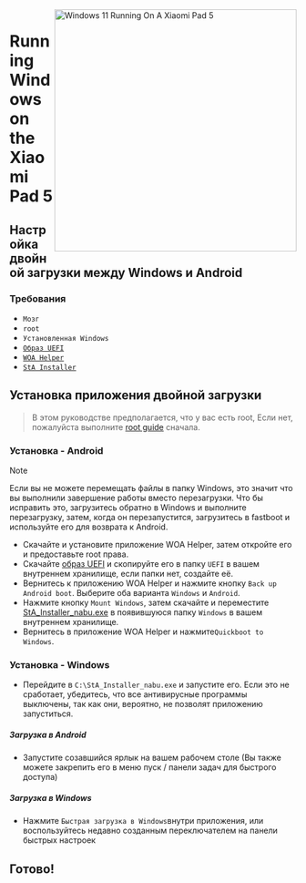<img align="right" src="https://raw.githubusercontent.com/erdilS/Port-Windows-11-Xiaomi-Pad-5/main/nabu.png" width="425" alt="Windows 11 Running On A Xiaomi Pad 5">


# Running Windows on the Xiaomi Pad 5

## Настройка двойной загрузки между Windows и Android

### Требования
- ```Мозг```
- ```root```
- ```Установленная Windows```
- [```Образ UEFI```](https://github.com/erdilS/Port-Windows-11-Xiaomi-Pad-5/releases/download/UEFI/uefi-v3.img)
- [```WOA Helper```](https://github.com/erdilS/Port-Windows-11-Xiaomi-Pad-5/releases/download/dualboot/woahelper.apk)
- [```StA Installer```](https://github.com/erdilS/Port-Windows-11-Xiaomi-Pad-5/releases/download/dualboot/StA_Installer_nabu.exe)

## Установка приложения двойной загрузки
> В этом руководстве предполагается, что у вас есть root, Если нет, пожалуйста выполните [root guide](2-rootguide-ru.md) сначала.

### Установка - Android
> [!NOTE]
> Если вы не можете перемещать файлы в папку Windows, это значит что вы выполнили завершение работы вместо перезагрузки. Что бы исправить это, загрузитесь обратно в Windows и выполните перезагрузку, затем, когда он перезапустится, загрузитесь в fastboot и используйте его для возврата к Android.
- Скачайте и установите приложение WOA Helper, затем откройте его и предоставьте root права.
- Скачайте [образ UEFI](https://github.com/erdilS/Port-Windows-11-Xiaomi-Pad-5/releases/download/UEFI/uefi-v3.img) и скопируйте его в папку `UEFI` в вашем внутреннем хранилище, если папки нет, создайте её.
- Вернитесь к приложению WOA Helper и нажмите кнопку `Back up Android boot`. Выберите оба варианта `Windows` и `Android`.
- Нажмите кнопку `Mount Windows`, затем скачайте и переместите [StA_Installer_nabu.exe](https://github.com/erdilS/Port-Windows-11-Xiaomi-Pad-5/releases/download/dualboot/StA_Installer_nabu.exe) в появившуюся папку `Windows` в вашем внутреннем хранилище.
- Вернитесь в приложение WOA Helper и нажмите`Quickboot to Windows`.

### Установка - Windows
- Перейдите в `C:\StA_Installer_nabu.exe` и запустите его. Если это не сработает, убедитесь, что все антивирусные программы выключены, так как они, вероятно, не позволят приложению запуститься.

##### Загрузка в Android
  - Запустите созавшийся ярлык на вашем рабочем столе (Вы также можете закрепить его в меню пуск / панели задач для быстрого доступа)

##### Загрузка в Windows
  - Нажмите `Быстрая загрузка в Windows`внутри приложения, или воспользуйтесь недавно созданным переключателем на панели быстрых настроек
  
## Готово!
